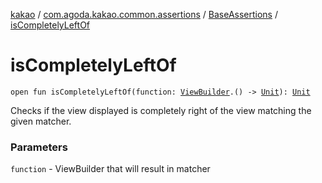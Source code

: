[kakao](../../index.md) / [com.agoda.kakao.common.assertions](../index.md) / [BaseAssertions](index.md) / [isCompletelyLeftOf](./is-completely-left-of.md)

# isCompletelyLeftOf

`open fun isCompletelyLeftOf(function: `[`ViewBuilder`](../../com.agoda.kakao.common.builders/-view-builder/index.md)`.() -> `[`Unit`](https://kotlinlang.org/api/latest/jvm/stdlib/kotlin/-unit/index.html)`): `[`Unit`](https://kotlinlang.org/api/latest/jvm/stdlib/kotlin/-unit/index.html)

Checks if the view displayed is completely right of the view matching the given matcher.

### Parameters

`function` - ViewBuilder that will result in matcher